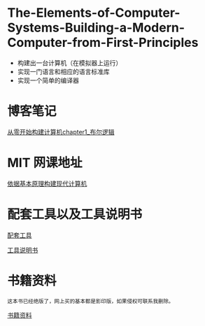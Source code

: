 # The-Elements-of-Computer-Systems-Building-a-Modern-Computer-from-First-Principles

* 构建出一台计算机（在模拟器上运行）
* 实现一门语言和相应的语言标准库
* 实现一个简单的编译器

# 博客笔记

[从零开始构建计算机chapter1_布尔逻辑](https://justxyx.github.io/posts/%E4%BB%8E%E9%9B%B6%E5%BC%80%E5%A7%8B%E6%9E%84%E5%BB%BA%E8%AE%A1%E7%AE%97%E6%9C%BAchapter1/)

# MIT 网课地址

[依据基本原理构建现代计算机](https://www.bilibili.com/video/BV1KJ411s7QJ)

# 配套工具以及工具说明书

[配套工具](#)

[工具说明书](#)

# 书籍资料
    这本书已经绝版了，网上买的基本都是影印版，如果侵权可联系我删除。
[书籍资料](#)